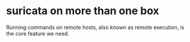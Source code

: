 # suricata on more than one box

Running  commands on remote hosts, also known as remote execution, is the core feature we need.
